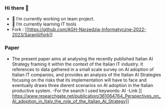 ### Hi there 👋


- 🔭 I’m currently working on team project.
- 🌱 I’m currently learning IT tools
- Fork : [[https://github.com/AGH-Narzedzia-Informatyczne-2022-2023/Saranjil/fork]] 
### Paper
- The present paper aims at analysing the recently published Italian AI Strategy framing it within the context of the Italian IT industry. It references to data gathered in a small scale survey on AI adoption of Italian IT companies, and provides an analysis of the Italian AI Strategies focusing on the risks that its implementation will have to face and eventually draws three dierent scenarios on AI adoption in the Italian productive system.
-For the search I used keywords: AI
-Link [[ https://www.researchgate.net/publication/361064764_Perspectives_on_AI_adoption_in_Italy_the_role_of_the_Italian_AI_Strategy]]

